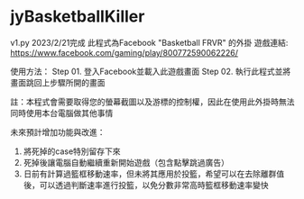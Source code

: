 # jyBasketballKiller
v1.py
2023/2/21完成
此程式為Facebook "Basketball FRVR" 的外掛
遊戲連結: https://www.facebook.com/gaming/play/800772590062226/

使用方法：
Step 01. 登入Facebook並載入此遊戲畫面
Step 02. 執行此程式並將畫面跳回上步驟所開的畫面

註：本程式會需要取得您的螢幕截圖以及游標的控制權，因此在使用此外掛時無法同時使用本台電腦做其他事情

未來預計增加功能與改進：
1. 將死掉的case特別留存下來
2. 死掉後讓電腦自動繼續重新開始遊戲（包含點擊跳過廣告）
3. 日前有計算過籃框移動速率，但未將其應用於投籃，希望可以在去除離群值後，可以透過判斷速率進行投籃，以免分數非常高時籃框移動速率變快

